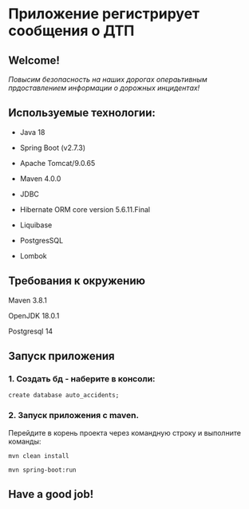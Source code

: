 # **Приложение регистрирует сообщения о ДТП**

## Welcome!

_Повысим безопасность на наших дорогах операьтивным прдоставлением информации о дорожных инцидентах!_

## Используемые технологии:

* Java 18

* Spring Boot (v2.7.3)

* Apache Tomcat/9.0.65

* Maven 4.0.0

* JDBC

* Hibernate ORM core version 5.6.11.Final

* Liquibase

* PostgresSQL

* Lombok

## Требования к окружению

Maven 3.8.1

OpenJDK 18.0.1

Postgresql 14


## Запуск приложения

### 1. Создать бд - наберите в консоли:

```
create database auto_accidents;
```

### 2. Запуск приложения с maven.
Перейдите в корень проекта через командную строку и выполните команды:

```
mvn clean install
```

```
mvn spring-boot:run
```



## Have a good job!